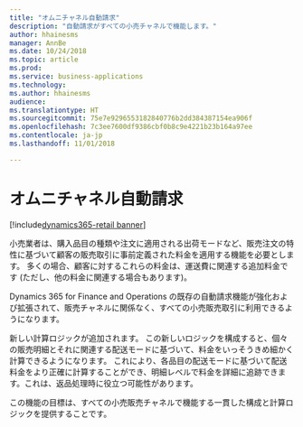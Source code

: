 ```yaml
---
title: "オムニチャネル自動請求"
description: "自動請求がすべての小売チャネルで機能します。"
author: hhainesms
manager: AnnBe
ms.date: 10/24/2018
ms.topic: article
ms.prod: 
ms.service: business-applications
ms.technology: 
ms.author: hhainesms
audience: 
ms.translationtype: HT
ms.sourcegitcommit: 75e7e9296553182840776b2dd384387154ea906f
ms.openlocfilehash: 7c3ee7600df9386cbf0b8c9e4221b23b164a97ee
ms.contentlocale: ja-jp
ms.lasthandoff: 11/01/2018

---
```


# <a name="omni-channel-auto-charges"></a>オムニチャネル自動請求

[!include[dynamics365-retail banner](../includes/dynamics365-retail.md)]

小売業者は、購入品目の種類や注文に適用される出荷モードなど、販売注文の特性に基づいて顧客の販売取引に事前定義された料金を適用する機能を必要とします。 多くの場合、顧客に対するこれらの料金は、運送費に関連する追加料金です (ただし、他の料金に関連する場合もあります)。

Dynamics 365 for Finance and Operations の既存の自動請求機能が強化および拡張されて、販売チャネルに関係なく、すべての小売販売取引に利用できるようになります。

新しい計算ロジックが追加されます。 この新しいロジックを構成すると、個々の販売明細とそれに関連する配送モードに基づいて、料金をいっそうきめ細かく計算できるようになります。  これにより、各品目の配送モードに基づいて配送料金をより正確に計算することができ、明細レベルで料金を詳細に追跡できます。これは、返品処理時に役立つ可能性があります。

この機能の目標は、すべての小売販売チャネルで機能する一貫した構成と計算ロジックを提供することです。

